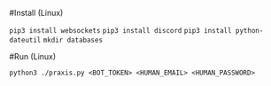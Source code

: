 #Install (Linux)

`pip3 install websockets`
`pip3 install discord`
`pip3 install python-dateutil`
`mkdir databases`

#Run (Linux)

`python3 ./praxis.py <BOT_TOKEN> <HUMAN_EMAIL> <HUMAN_PASSWORD>`
